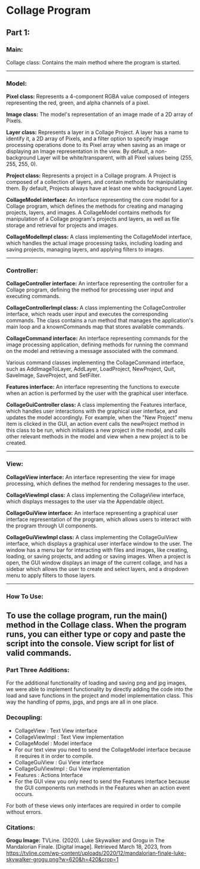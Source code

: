 # Collage Program

## Part 1:

### Main:
Collage class: Contains the main method where the program is started.

---

### Model:
**Pixel class:** Represents a 4-component RGBA value composed of integers representing the red, 
green, and alpha channels of a pixel. 

**Image class:** The model's representation of an image made of a 2D array of Pixels. 

**Layer class:** Represents a layer in a Collage Project. A layer has a name to identify it, a 2D 
array of Pixels, and a filter option to specify image processing operations done to its Pixel array
when saving as an image or displaying an Image representation in the view. By default, a 
non-background Layer will be white/transparent, with all Pixel values being (255, 255, 255, 0).

**Project class:** Represents a project in a Collage program. A Project is composed of a collection
of layers, and contain methods for manipulating them. By default, Projects always have at least
one white background Layer. 

**CollageModel interface:** An interface representing the core model for a Collage program, 
which defines the methods for creating and managing projects, layers, and images. A CollageModel 
contains methods for manipulation of a Collage program's projects and layers, as well as file 
storage and retrieval for projects and images.

**CollageModelImpl class:** A class implementing the CollageModel interface, which handles the 
actual image processing tasks, including loading and saving projects, managing layers, and applying
filters to images.

---

### Controller:
**CollageController interface:** An interface representing the controller for a Collage program, 
defining the method for processing user input and executing commands.

**CollageControllerImpl class:** A class implementing the CollageController interface, which reads
user input and executes the corresponding commands. The class contains a run method that manages
the application's main loop and a knownCommands map that stores available commands.

**CollageCommand interface:** An interface representing commands for the image processing 
application, defining methods for running the command on the model and retrieving a message
associated with the command.

Various command classes implementing the CollageCommand interface, such as AddImageToLayer, 
AddLayer, LoadProject, NewProject, Quit, SaveImage, SaveProject, and SetFilter.

**Features interface:** An interface representing the functions to execute when an action is
performed by the user with the graphical user interface. 

**CollageGuiController class:** A class implementing the Features interface, which handles user 
interactions with the graphical user interface, and updates the model accordingly. For example, when
the "New Project" menu item is clicked in the GUI, an action event calls the newProject
method in this class to be run, which initializes a new project in the model, and calls other
relevant methods in the model and view when a new project is to be created.

---

### View:
**CollageView interface:** An interface representing the view for image processing, which defines 
the method for rendering messages to the user.

**CollageViewImpl class:** A class implementing the CollageView interface, which displays messages 
to the user via the Appendable object. 

**CollageGuiView interface:** An interface representing a graphical user interface representation of
the program, which allows users to interact with the program through UI components.

**CollageGuiViewImpl class:** A class implementing the CollageGuiView interface, which displays a
graphical user interface window to the user. The window has a menu bar for interacting with files
and images, like creating, loading, or saving projects, and adding or saving images. When a project
is open, the GUI window displays an image of the current collage, and has a sidebar which allows
the user to create and select layers, and a dropdown menu to apply filters to those layers.

---

### How To Use:
To use the collage program, run the main() method in the Collage class. When the program runs,
you can either type or copy and paste the script into the console. View script for list of 
valid commands.
---

### Part Three Additions:

For the additional functionality of loading and saving png and jpg images, we were able to implement
functionality by directly adding the code into the load and save functions in the project and 
model implementation class. This way the handling of ppms, jpgs, and pngs are all in one place.

### Decoupling:

- CollageView : Text View interface
- CollageViewImpl : Text View implementation
- CollageModel : Model interface
- For our text view you need to send the CollageModel interface because it requires it in order to 
compile.
- CollageGuiView : Gui View interface
- CollageGuiViewImpl : Gui View implementation
- Features : Actions Interface
- For the GUI view you only need to send the Features interface because the GUI components run
methods in the Features when an action event occurs.

For both of these views only interfaces are required in order to compile without errors. 

### Citations:
**Grogu Image:**
TVLine. (2020). Luke Skywalker and Grogu in The Mandalorian Finale. [Digital image]. 
Retrieved March 18, 2023, from 
https://tvline.com/wp-content/uploads/2020/12/mandalorian-finale-luke-skywalker-grogu.png?w=620&h=420&crop=1